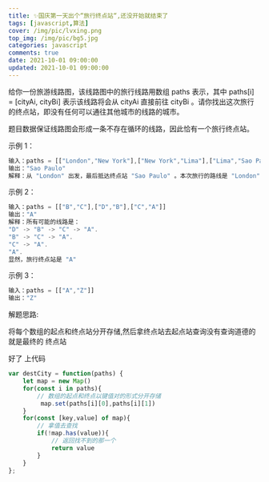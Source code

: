 ```yaml
---
title: ✨国庆第一天出个“旅行终点站“,还没开始就结束了
tags: [javascript,算法]
cover: /img/pic/lvxing.png
top_img: /img/pic/bg5.jpg
categories: javascript
comments: true
date: 2021-10-01 09:00:00
updated: 2021-10-01 09:00:00
---
```


给你一份旅游线路图，该线路图中的旅行线路用数组 paths 表示，其中 paths[i] = [cityAi, cityBi] 表示该线路将会从 cityAi 直接前往 cityBi 。请你找出这次旅行的终点站，即没有任何可以通往其他城市的线路的城市。

题目数据保证线路图会形成一条不存在循环的线路，因此恰有一个旅行终点站。

 

示例 1：

```js
输入：paths = [["London","New York"],["New York","Lima"],["Lima","Sao Paulo"]]
输出："Sao Paulo" 
解释：从 "London" 出发，最后抵达终点站 "Sao Paulo" 。本次旅行的路线是 "London" -> "New York" -> "Lima" -> "Sao Paulo" 。
```

示例 2：

```js
输入：paths = [["B","C"],["D","B"],["C","A"]]
输出："A"
解释：所有可能的线路是：
"D" -> "B" -> "C" -> "A". 
"B" -> "C" -> "A". 
"C" -> "A". 
"A". 
显然，旅行终点站是 "A" 
```

示例 3：

```js
输入：paths = [["A","Z"]]
输出："Z"
```

解题思路:

将每个数组的起点和终点站分开存储,然后拿终点站去起点站查询没有查询道德的就是最终的 终点站

好了 上代码

```js
var destCity = function(paths) {
    let map = new Map()
    for(const i in paths){
        // 数组的起点和终点以键值对的形式分开存储
         map.set(paths[i][0],paths[i][1])
    }
    for(const [key,value] of map){
        // 拿值去查找
        if(!map.has(value)){
            // 返回找不到的那一个
            return value
        }
    }
};
```






